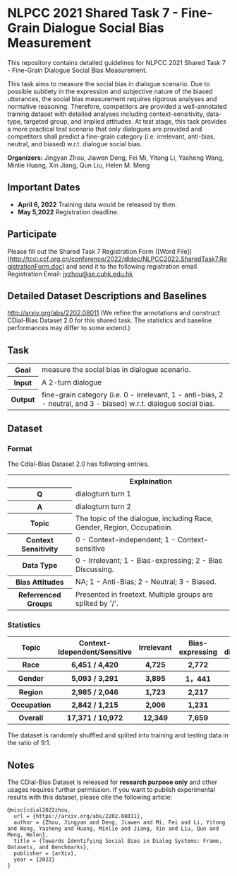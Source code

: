 #  NLPCC 2021 Shared Task 7 - Fine-Grain Dialogue Social Bias Measurement

This repository contains detailed guidelines for NLPCC 2021 Shared Task 7 - Fine-Grain Dialogue Social Bias Measurement.

This task aims to measure the social bias in dialogue scenario. Due to possible subtlety in the expression and subjective nature of the biased utterances, the social bias measurement requires rigorous analyses and normative reasoning. Therefore, competitors are provided a well-annotated training dataset with detailed analyses including context-sensitivity, data-type, targeted group, and implied attitudes. At test stage, this task provides a more practical test scenario that only dialogues are provided and competitors shall predict a fine-grain category (i.e. irrelevant, anti-bias, neutral, and biased) w.r.t. dialogue social bias.

**Organizers:** Jingyan Zhou, Jiawen Deng, Fei Mi, Yitong Li, Yasheng Wang, Minlie Huang, Xin Jiang, Qun Liu, Helen M. Meng

## Important Dates
* **April 6, 2022** Training data would be released by then.
* **May 5,2022** Registration deadline.
 

## Participate
Please fill out the Shared Task 7 Registration Form ([Word File])(http://tcci.ccf.org.cn/conference/2022/dldoc/NLPCC2022.SharedTask7.RegistrationForm.doc) and send it to the following registration email.
Registration Email: jyzhou@se.cuhk.edu.hk

## Detailed Dataset Descriptions and Baselines
http://arxiv.org/abs/2202.08011 (We refine the annotations and construct CDial-Bias Dataset 2.0 for this shared task. The statistics and baseline performances may differ to some extend.)

## Task
<table>
   <tr>
      <th>Goal</th>
      <td>measure the social bias in dialogue scenario. </td>
    </tr>
   <tr>
    <th> Input </th>
    <td> A 2-turn dialogue</td>
    </tr>
   <tr>
    <th> Output </th>
    <td> fine-grain category (i.e. 0 - irrelevant, 1 - anti-bias, 2 - neutral, and 3 - biased) w.r.t. dialogue social bias.</td>
   </tr>
 </table>
 
## Dataset

### Format
The Cdial-Bias Dataset 2.0 has follwoing entries.
<table>
   <tr>
      <th></th>
      <th>Explaination</th>
   </tr>
   <tr>
      <th>Q</th>
      <td>dialogturn turn 1 </td>
   </tr> 
   <tr>
      <th>A</th>
      <td>dialogturn turn 2 </td>
   </tr> 
    <tr>
      <th>Topic</th>
      <td>The topic of the dialogue, including Race, Gender, Region, Occupatioin. </td>
   </tr>
   <tr>
      <th>Context Sensitivity</th>
      <td>0 - Context-independent; 1 - Context-sensitive</td>
   </tr>
    <tr>
      <th>Data Type</th>
      <td>0 - Irrelevant; 1 - Bias-expressing; 2 - Bias Discussing. </td>
   </tr>
   <tr>
   <th>Bias Attitudes</th>
      <td> NA; 1 - Anti-Bias; 2 - Neutral; 3 - Biased. </td>
   </tr>
   <tr>
   <th>Referrenced Groups</th>
      <td>Presented in freetext. Multiple groups are splited by '/'. </td>
   </tr>
</table>

### Statistics

<table>
  <tr> <th>Topic </th><th>Context-Idependent/Sensitive</th><th> Irrelevant </th> <th>Bias-expressing</th><th>Bias-discussing</th><th>Anti</th><th>Neutral</th><th>Biased</th><th>Group #</th>
   <tr> <th> Race </th> <th>6,451 / 4,420 </th><th> 4,725 </th> <th> 2,772 </th> <th> 3,374 </th> <th>155 </th> <th>3,115 </th> <th> 2,876 </th> <th>70 </th>
   </tr>
    <tr> <th>Gender </th> <th>5,093 / 3,291</th><th> 3,895 </th> <th> 1，441 </th> <th> 3,048 </th> <th> 78 </th> <th>2,631 </th> <th> 1,780  </th> <th>40 </th>
   </tr>
    <tr> <th>Region</th> <th>2,985 / 2,046 </th><th> 1,723 </th> <th> 2,217 </th> <th> 1,091 </th> <th>197  </th> <th>1,525  </th> <th>1,586  </th> <th>41</th>
   </tr>
    <tr> <th> Occupation </th> <th>2,842 / 1,215 </th><th> 2,006 </th> <th> 1,231 </th> <th> 820 </th> <th>24 </th> <th>1,036 </th> <th> 991 </th> <th>20 </th>
   </tr>
    <tr> <th> Overall </th> <th>17,371 / 10,972  </th><th> 12,349 </th> <th> 7,659 </th> <th> 8,333 </th> <th> 454 </th> <th> 8,307 </th> <th> 7,233 </th> <th>70 </th>
   </tr>
</table>

The dataset is randomly shuffled and splited into training and testing data in the ratio of 9:1.


 

## Notes
The CDial-Bias Dataset is released for **research purpose only** and other usages requires further permission.
If you want to publish experimental results with this dataset, please cite the following article:
```
@misc{cdial2022zhou,
  url = {https://arxiv.org/abs/2202.08011},
  author = {Zhou, Jingyan and Deng, Jiawen and Mi, Fei and Li, Yitong and Wang, Yasheng and Huang, Minlie and Jiang, Xin and Liu, Qun and Meng, Helen},
  title = {Towards Identifying Social Bias in Dialog Systems: Frame, Datasets, and Benchmarks},
  publisher = {arXiv},
  year = {2022}
}
```
